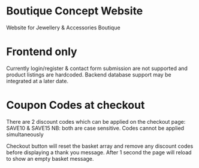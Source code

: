 # Boutique Concept Website
Website for Jewellery &amp; Accessories Boutique

# Frontend only
Currently login/register & contact form submission are not supported and product listings are hardcoded.
Backend database support may be integrated at a later date.

# Coupon Codes at checkout
There are 2 discount codes which can be applied on the checkout page: SAVE10 & SAVE15  NB: both are case sensitive.
Codes cannot be applied simultaneously

Checkout button will reset the basket array and remove any discount codes before displaying a thank you message. After 1 second the page will reload to show an empty basket message.
